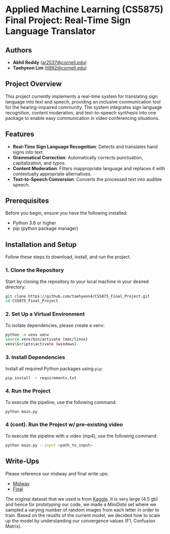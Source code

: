 # Applied Machine Learning (CS5875) Final Project: Real-Time Sign Language Translator

## Authors
- **Akhil Reddy** (ar2537@cornell.edu)
- **Taehyeon Lim** (tl892@cornell.edu)

## Project Overview
This project currently implements a real-time system for translating sign language into text and speech, providing an inclusive communication tool for the hearing-impaired community. The system integrates sign language recognition, content moderation, and text-to-speech synthesis into one package to enable easy communication in video conferencing situations.

## Features
- **Real-Time Sign Language Recognition**: Detects and translates hand signs into text.
- **Grammatical Correction**: Automatically corrects punctuation, capitalization, and typos.
- **Content Moderation**: Filters inappropriate language and replaces it with contextually appropriate alternatives.
- **Text-to-Speech Conversion**: Converts the processed text into audible speech.

## Prerequisites
Before you begin, ensure you have the following installed:
- Python 3.8 or higher
- pip (python package manager)

## Installation and Setup

Follow these steps to download, install, and run the project.

### 1. Clone the Repository
Start by cloning the repository to your local machine in your desired directory:
```bash
git clone https://github.com/taehyeon4/CS5875_Final_Project.git
cd CS5875_Final_Project
```

### 2. Set Up a Virtual Environment
To isolate dependencies, please create a venv:
```bash
python -m venv venv
source venv/bin/activate (mac/linux)
venv\Scripts\activate (windows)
```

### 3. Install Dependencies
Install all required Python packages using `pip`:
```bash
pip install -r requirements.txt
```

### 4. Run the Project
To execute the pipeline, use the following command:
```bash
python main.py
```

### 4 (cont). Run the Project w/ pre-existing video
To execute the pipeline with a video (mp4), use the following command:
```bash
python main.py --input <path_to_input>
```

## Write-Ups
Please reference our midway and final write ups: 
- [Midway](https://docs.google.com/document/d/1dnPzyLG72VDvTBUiUiyWv12h3RLcgTJV-Uqc2XPTmUI/edit?usp=sharing)
- [Final](https://docs.google.com/document/d/1dnPzyLG72VDvTBUiUiyWv12h3RLcgTJV-Uqc2XPTmUI/edit?usp=sharing)

The original dataset that we used is from [Kaggle](https://www.kaggle.com/datasets/debashishsau/aslamerican-sign-language-aplhabet-dataset/data). It is very large (4.5 gb) and hence for prototyping our code, we made a *MiniData* set where we sampled a varying number of random images from each letter in order to train. Based on the reuslts of the current model, we decided how to scale up the model by understanding our convergence values (F1, Confusion Matrix). 

<!-- Workflow: 


Pytorch CNN: https://colab.research.google.com/github/pytorch/tutorials/blob/gh-pages/_downloads/4e865243430a47a00d551ca0579a6f6c/cifar10_tutorial.ipynb

1) Download the entire dataset onto google drive
2) make a subset of the larger dataset for use to get smaller dataset for us to do training / initial testing on
3) host all of our code and training / testing data on google colab and train a large model
4) we can start testing with some of our own images, by passing in some more of images that we take ourselves
5) work on taking the images and converting it into proper words and a proper sentence
6) convert it into a live video model



for halfway point (nov. 11th) - 
1) motivation, method, premliminary experiments, future work - make a google document and write it up /  write up with everything we are planning to do
2) show training and loss for the smaller dataset and how it is going to scale up for when we train in google colab with GPU. talk about how GPU will help us get faster
3) do research on taking letters and spaces and converting that into words and sentences
4) what is left in our project
 - training the big dataset through google colab
 - functioning conversion from images to sentences
 - finally, we will do videos to sentences

Extra (if time permits): 
 - if we have enough bandwith we can work on sentence correction, fixing typos, and proper grammar -->
